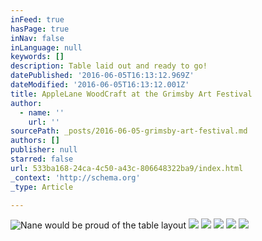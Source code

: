 ```yaml
---
inFeed: true
hasPage: true
inNav: false
inLanguage: null
keywords: []
description: Table laid out and ready to go!
datePublished: '2016-06-05T16:13:12.969Z'
dateModified: '2016-06-05T16:13:12.001Z'
title: AppleLane WoodCraft at the Grimsby Art Festival
author:
  - name: ''
    url: ''
sourcePath: _posts/2016-06-05-grimsby-art-festival.md
authors: []
publisher: null
starred: false
url: 533ba168-24ca-4c50-a43c-806648322ba9/index.html
_context: 'http://schema.org'
_type: Article

---
```

![Nane would be proud of the table layout](https://the-grid-user-content.s3-us-west-2.amazonaws.com/5b3fad8a-6565-4193-9bdd-eec6c6a0d097.jpg)
![](https://the-grid-user-content.s3-us-west-2.amazonaws.com/7d7316af-4d9a-4529-8c3f-5ea4ff3a278c.jpg)
![](https://the-grid-user-content.s3-us-west-2.amazonaws.com/f784f7d6-466c-42da-8487-07f87358d9bc.jpg)
![](https://the-grid-user-content.s3-us-west-2.amazonaws.com/ce98d0a2-8ce2-468b-b05c-88f9bf76f6e0.jpg)
![](https://the-grid-user-content.s3-us-west-2.amazonaws.com/f0112274-1c16-49b9-b876-b00dddb0713a.jpg)
![](https://the-grid-user-content.s3-us-west-2.amazonaws.com/10857f13-5cb3-4ee8-b54f-5ffbbdffb930.jpg)